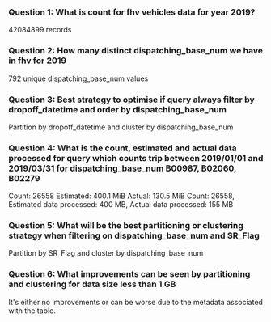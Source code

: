 ### Question 1: What is count for fhv vehicles data for year 2019?
42084899 records

### Question 2: How many distinct dispatching_base_num we have in fhv for 2019
792 unique dispatching_base_num values

### Question 3: Best strategy to optimise if query always filter by dropoff_datetime and order by dispatching_base_num
Partition by dropoff_datetime and cluster by dispatching_base_num

### Question 4: What is the count, estimated and actual data processed for query which counts trip between 2019/01/01 and 2019/03/31 for dispatching_base_num B00987, B02060, B02279
Count: 26558
Estimated: 400.1 MiB
Actual: 130.5 MiB
Count: 26558, Estimated data processed: 400 MB, Actual data processed: 155 MB

### Question 5: What will be the best partitioning or clustering strategy when filtering on dispatching_base_num and SR_Flag
Partition by SR_Flag and cluster by dispatching_base_num

### Question 6: What improvements can be seen by partitioning and clustering for data size less than 1 GB
It's either no improvements or can be worse due to the metadata associated with the table.  